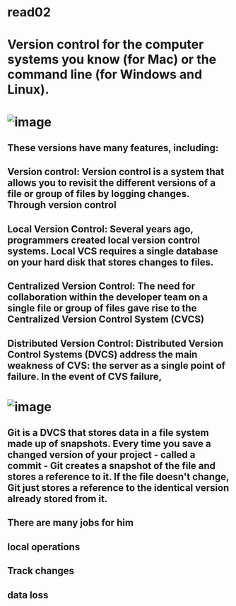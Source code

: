 # read02
#
# Version control for the computer systems you know (for Mac) or the command line (for Windows and Linux).
# ![image](https://res.cloudinary.com/practicaldev/image/fetch/s--bjpVKHPe--/c_imagga_scale,f_auto,fl_progressive,h_420,q_auto,w_1000/https://dev-to-uploads.s3.amazonaws.com/i/8ogqpfkvqqpyfbs3w6p7.png)

## These versions have many features, including:
## Version control: Version control is a system that allows you to revisit the different versions of a file or group of files by logging changes. Through version control
## Local Version Control: Several years ago, programmers created local version control systems. Local VCS requires a single database on your hard disk that stores changes to files.
## Centralized Version Control: The need for collaboration within the developer team on a single file or group of files gave rise to the Centralized Version Control System (CVCS)
## Distributed Version Control: Distributed Version Control Systems (DVCS) address the main weakness of CVS: the server as a single point of failure. In the event of CVS failure,
# ![image](https://fofxacademy.com/wp-content/uploads/2019/03/developer-3461405_1920.png)

## Git is a DVCS that stores data in a file system made up of snapshots. Every time you save a changed version of your project - called a commit - Git creates a snapshot of the file and stores a reference to it. If the file doesn't change, Git just stores a reference to the identical version already stored from it.
## There are many jobs for him
## local operations
## Track changes
## data loss